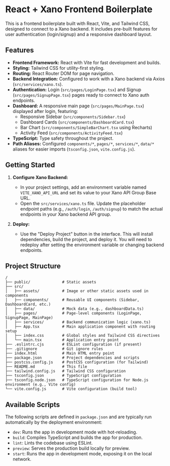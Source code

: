 # React + Xano Frontend Boilerplate

This is a frontend boilerplate built with React, Vite, and Tailwind CSS, designed to connect to a Xano backend. It includes pre-built features for user authentication (login/signup) and a responsive dashboard layout.

## Features

-   **Frontend Framework:** React with Vite for fast development and builds.
-   **Styling:** Tailwind CSS for utility-first styling.
-   **Routing:** React Router DOM for page navigation.
-   **Backend Integration:** Configured to work with a Xano backend via Axios (`src/services/xano.ts`).
-   **Authentication:** Login (`src/pages/LoginPage.tsx`) and Signup (`src/pages/SignupPage.tsx`) pages ready to connect to Xano auth endpoints.
-   **Dashboard:** A responsive main page (`src/pages/MainPage.tsx`) displayed after login, featuring:
    -   Responsive Sidebar (`src/components/Sidebar.tsx`)
    -   Dashboard Cards (`src/components/DashboardCard.tsx`)
    -   Bar Chart (`src/components/SimpleBarChart.tsx` using Recharts)
    -   Activity Feed (`src/components/ActivityFeed.tsx`)
-   **TypeScript:** Type safety throughout the project.
-   **Path Aliases:** Configured `components/*`, `pages/*`, `services/*`, `data/*` aliases for easier imports (`tsconfig.json`, `vite.config.js`).

## Getting Started

1.  **Configure Xano Backend:**
    *   In your project settings, add an environment variable named `VITE_XANO_API_URL` and set its value to your Xano API Group Base URL.
    *   Open the `src/services/xano.ts` file. Update the placeholder endpoint paths (e.g., `/auth/login`, `/auth/signup`) to match the actual endpoints in your Xano backend API group.

2.  **Deploy:**
    *   Use the "Deploy Project" button in the interface. This will install dependencies, build the project, and deploy it. You will need to redeploy after setting the environment variable or changing backend endpoints.

## Project Structure

```
/
├── public/              # Static assets
├── src/
│   ├── assets/          # Image or other static assets used in components
│   ├── components/      # Reusable UI components (Sidebar, DashboardCard, etc.)
│   ├── data/            # Mock data (e.g., dashboardData.ts)
│   ├── pages/           # Page-level components (LoginPage, SignupPage, MainPage)
│   ├── services/        # Backend communication logic (xano.ts)
│   ├── App.tsx          # Main application component with routing setup
│   ├── index.css        # Global styles and Tailwind CSS directives
│   └── main.tsx         # Application entry point
├── .eslintrc.cjs        # ESLint configuration (if present)
├── .gitignore           # Git ignore rules
├── index.html           # Main HTML entry point
├── package.json         # Project dependencies and scripts
├── postcss.config.js    # PostCSS configuration (for Tailwind)
├── README.md            # This file
├── tailwind.config.js   # Tailwind CSS configuration
├── tsconfig.json        # TypeScript configuration
├── tsconfig.node.json   # TypeScript configuration for Node.js environment (e.g., Vite config)
└── vite.config.js       # Vite configuration (build tool)
```

## Available Scripts

The following scripts are defined in `package.json` and are typically run automatically by the deployment environment:

-   `dev`: Runs the app in development mode with hot-reloading.
-   `build`: Compiles TypeScript and builds the app for production.
-   `lint`: Lints the codebase using ESLint.
-   `preview`: Serves the production build locally for preview.
-   `start`: Runs the app in development mode, exposing it on the local network.
